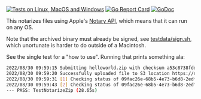 [![Tests on Linux, MacOS and Windows](https://github.com/bep/macosnotarylib/workflows/Test/badge.svg)](https://github.com/bep/macosnotarylib/actions?query=workflow:Test)
[![Go Report Card](https://goreportcard.com/badge/github.com/bep/macosnotarylib)](https://goreportcard.com/report/github.com/bep/macosnotarylib)
[![GoDoc](https://godoc.org/github.com/bep/macosnotarylib?status.svg)](https://godoc.org/github.com/bep/macosnotarylib)


This notarizes files using Apple's [Notary API](https://developer.apple.com/documentation/notaryapi), which means that it can run on any OS.

Note that the archived binary must already be signed, see [testdata/sign.sh](testdata/sign.sh), which unortunate is harder to do outside of a Macintosh.

See the single test for a "how to use". Running that prints something ala:

```bash
2022/08/30 09:59:15 Submitting helloworld.zip with checksum a53c8738fdd28a3558057c8825f633860846773baae89cf3e0e36f12896393af
2022/08/30 09:59:20 Successfully uploaded file to S3 location https://notary-submissions-prod.s3.us-west-2.amazonaws.com/prod/AROARQRX7CZS3PRF6ZA5L%3A09fac26e-68b5-4e73-b6d8-2edf1e61dee9
2022/08/30 09:59:31 [1] Checking status of 09fac26e-68b5-4e73-b6d8-2edf1e61dee9
2022/08/30 09:59:43 [2] Checking status of 09fac26e-68b5-4e73-b6d8-2edf1e61dee9
--- PASS: TestNotarizeZip (28.65s)
```